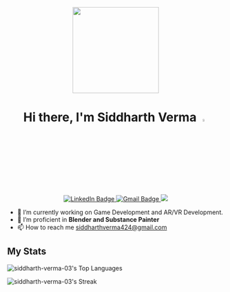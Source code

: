 <div id="header" align= "center">
  <img src="https://media.giphy.com/media/Rpl1sod1vCXK0L2SUN/giphy.gif?cid=790b76113xx0k7pe5d5u13fn5brgessemmh2g6akdmxlqu3z&ep=v1_gifs_search&rid=giphy.gif&ct=g" width="200"/>
</div>

<h1 id="information" align="center"> Hi there, I'm Siddharth Verma
    <img src="https://media.giphy.com/media/hvRJCLFzcasrR4ia7z/giphy.gif" width="4%"/>
</h1>

<div id="badges" align="center">
  <a href="https://www.linkedin.com/in/siddharthverma03/">
    <img src="https://img.shields.io/badge/LinkedIn-blue?style=for-the-badge&logo=linkedin&logoColor=white" alt="LinkedIn Badge"/>
  </a>
  <a href="mailto:siddharthverma424@gmail.com">
    <img src="https://img.shields.io/badge/Gmail-D14836?style=for-the-badge&logo=gmail&logoColor=white" alt="Gmail Badge"/>
  </a>
  <a href="https://github.com/siddharth-verma-03">
    <img src="https://img.shields.io/badge/GitHub-100000?style=for-the-badge&logo=github&logoColor=white" />
  </a>
</div>

- 🔭 I’m currently working on Game Development and AR/VR Development.
- 🌱 I’m proficient in **Blender and Substance Painter**
- 📫 How to reach me siddharthverma424@gmail.com


## My Stats

![siddharth-verma-03's Top Languages](https://github-readme-stats.vercel.app/api/top-langs/?username=siddharth-verma-03&theme=vue-dark&show_icons=true&hide_border=true&layout=compact)

![siddharth-verma-03's Streak](https://github-readme-streak-stats.herokuapp.com/?user=siddharth-verma-03&theme=vue-dark&hide_border=true)
